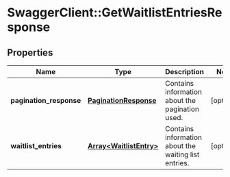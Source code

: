# SwaggerClient::GetWaitlistEntriesResponse

## Properties
Name | Type | Description | Notes
------------ | ------------- | ------------- | -------------
**pagination_response** | [**PaginationResponse**](PaginationResponse.md) | Contains information about the pagination used. | [optional] 
**waitlist_entries** | [**Array&lt;WaitlistEntry&gt;**](WaitlistEntry.md) | Contains information about the waiting list entries. | [optional] 


